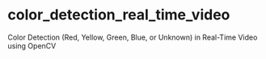 # color_detection_real_time_video
Color Detection (Red, Yellow, Green, Blue, or Unknown) in Real-Time Video using OpenCV
